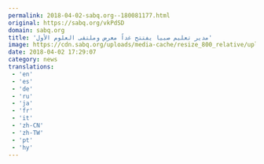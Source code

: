 ```yaml
---
permalink: 2018-04-02-sabq.org--180081177.html
original: https://sabq.org/vkPdSD
domain: sabq.org
title: 'مدير تعليم صبيا يفتتح غداً معرض وملتقى العلوم الأول'
image: https://cdn.sabq.org/uploads/media-cache/resize_800_relative/uploads/material-file/5ac266b13f352184f48b456e/5ac266845290d.jpg
date: 2018-04-02 17:29:07
category: news
translations: 
 - 'en'
 - 'es'
 - 'de'
 - 'ru'
 - 'ja'
 - 'fr'
 - 'it'
 - 'zh-CN'
 - 'zh-TW'
 - 'pt'
 - 'hy'
---
```


